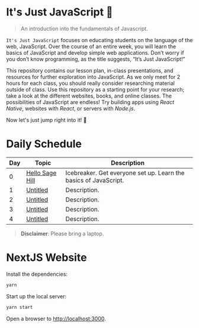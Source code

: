 # It's Just JavaScript :telescope:

> An introduction into the fundamentals of Javascript.

`It's Just JavaScript` focuses on educating students on the language of the web, JavaScript. Over the course of an entire week, you will learn the basics of JavaScript and develop simple web applications. Don’t worry if you don’t know programming, as the title suggests, “It’s Just JavaScript!”

This repository contains our lesson plan, in-class presentations, and resources for further exploration into JavaScript. As we only meet for 2 hours for each class, you should really consider researching material outside of class. Use this repository as a starting point for your research; take a look at the different websites, books, and online classes. The possibilities of JavaScript are endless! Try building apps using _React Native_, websites with _React_, or servers with _Node.js_.

Now let's just jump right into it! :balloon:

# Daily Schedule

| Day | Topic                | Description                                                      |
| --- | -------------------- | ---------------------------------------------------------------- |
| 0   | [Hello Sage Hill][0] | Icebreaker. Get everyone set up. Learn the basics of JavaScript. | None |  |
| 1   | [Untitled][0]        | Description.                                                     | None |  |
| 2   | [Untitled][0]        | Description.                                                     | None |  |
| 3   | [Untitled][0]        | Description.                                                     | None |  |
| 4   | [Untitled][0]        | Description.                                                     | None |  |

> **Disclaimer**: Please bring a laptop.

[0]: https://github.com/ArdentLabs/bootcamp/tree/master/week0

# NextJS Website

Install the dependencies:

```bash
yarn
```

Start up the local server:

```bash
yarn start
```

Open a browser to [http://localhost:3000](http://localhost:3000).
